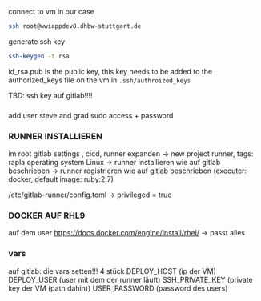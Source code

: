 
connect to vm in our case 
```bash
ssh root@wwiappdev8.dhbw-stuttgart.de
```

generate ssh key 
```bash
ssh-keygen -t rsa
```
id_rsa.pub is the public key, this key needs to be added to the authorized_keys file on the vm in `.ssh/authroized_keys`

TBD: ssh key auf gitlab!!!!


###
add user steve and grad sudo access + password

### RUNNER INSTALLIEREN
im root
gitlab settings , cicd, runner expanden
-> new project runner, tags: rapla
operating system Linux 
-> runner installieren wie auf gitlab beschrieben
-> runner registrieren wie auf gitlab beschrieben (executer: docker, default image: ruby:2.7)

/etc/gitlab-runner/config.toml -> privileged = true


### DOCKER AUF RHL9
auf dem user
https://docs.docker.com/engine/install/rhel/
-> passt alles


### vars
auf gitlab: 
die vars setten!!!
4 stück
DEPLOY_HOST (ip der VM)
DEPLOY_USER (user mit dem der runner läuft)
SSH_PRIVATE_KEY (private key der VM (path dahin))
USER_PASSWORD (password des users)








```bash

```


```bash

```


```bash

```


```bash

```

```bash

```


```bash

```

```bash

```


```bash

```



